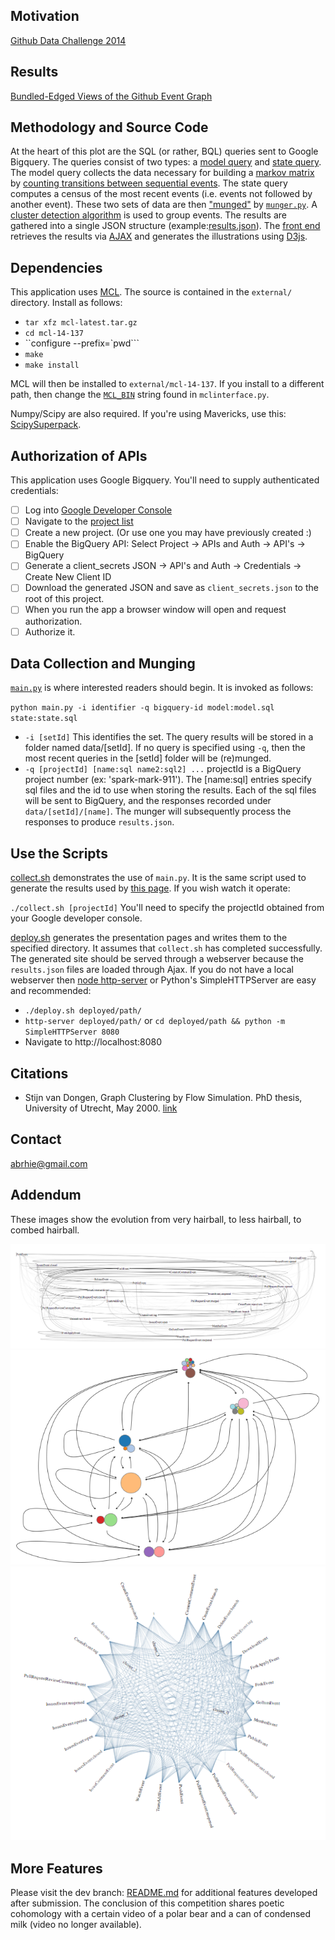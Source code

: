 ## Motivation

[Github Data Challenge 2014](https://github.com/blog/1864-third-annual-github-data-challenge)

## Results

[Bundled-Edged Views of the Github Event Graph](http://abrie.github.io/data-challenge-2014)

## Methodology and Source Code

At the heart of this plot are the SQL (or rather, BQL) queries sent to Google Bigquery. The queries consist of two types: a [model query](https://github.com/abrie/data-challenge-2014/blob/master/sql/repo-model.sql) and [state query](https://github.com/abrie/data-challenge-2014/blob/master/sql/repo-state.sql). The model query collects the data necessary for building a [markov matrix](http://en.wikipedia.org/wiki/Stochastic_matrix) by [counting transitions between sequential events](https://en.wikipedia.org/wiki/Adjacency_matrix). The state query computes a census of the most recent events (i.e. events not followed by another event). These two sets of data are then ["munged"](http://en.wikipedia.org/wiki/Data_wrangling) by [`munger.py`](https://github.com/abrie/data-challenge-2014/blob/master/munger.py). A [cluster detection algorithm](http://micans.org/mcl/) is used to group events. The results are gathered into a single JSON structure (example:[results.json](https://github.com/abrie/data-challenge-2014/blob/gh-pages/data/repo/results.json)). The [front end](https://github.com/abrie/data-challenge-2014/blob/master/pages/main.js) retrieves the results via [AJAX](http://en.wikipedia.org/wiki/Ajax_(programming)) and generates the illustrations using [D3js](http://d3js.org).

## Dependencies

This application uses [MCL](http://micans.org/mcl/). The source is contained in the `external/` directory. Install as follows:

- `tar xfz mcl-latest.tar.gz`
- `cd mcl-14-137`
- ``configure --prefix=`pwd```
- `make`
- `make install`

MCL will then be installed to `external/mcl-14-137`. If you install to a different path, then change the [`MCL_BIN`](https://github.com/abrie/data-challenge-2014/blob/master/mclinterface.py#L7) string found in `mclinterface.py`.

Numpy/Scipy are also required. If you're using Mavericks, use this: [ScipySuperpack](https://github.com/fonnesbeck/ScipySuperpack). 
## Authorization of APIs

This application uses Google Bigquery. You'll need to supply authenticated credentials:

- [ ] Log into [Google Developer Console](https://console.developers.google.com/)
- [ ] Navigate to the [project list](https://console.developers.google.com/project)
- [ ] Create a new project. (Or use one you may have previously created :)
- [ ] Enable the BigQuery API: Select Project -> APIs and Auth -> API's -> BigQuery
- [ ] Generate a client_secrets JSON -> API's and Auth -> Credentials -> Create New Client ID
- [ ] Download the generated JSON and save as `client_secrets.json` to the root of this project.
- [ ] When you run the app a browser window will open and request authorization.
- [ ] Authorize it.

## Data Collection and Munging

[`main.py`](https://github.com/abrie/data-challenge-2014/blob/master/main.py) is where interested readers should begin. It is invoked as follows:

`python main.py -i identifier -q bigquery-id model:model.sql state:state.sql`

- `-i [setId]` This identifies the set. The query results will be stored in a folder named data/[setId]. If no query is specified using `-q`, then the most recent queries in the [setId] folder will be (re)munged. 
- `-q [projectId] [name:sql name2:sql2] ...` projectId is a BigQuery project number (ex: 'spark-mark-911'). The [name:sql] entries specify sql files and the id to use when storing the results. Each of the sql files will be sent to BigQuery, and the responses recorded under `data/[setId]/[name]`. The munger will subsequently process the responses to produce `results.json`.

## Use the Scripts

[collect.sh](https://github.com/abrie/data-challenge-2014/blob/master/collect.sh) demonstrates the use of `main.py`. It is the same script used to generate the results used by [this page](http://abrie.github.io/data-challenge-2014). If you wish watch it operate:

`./collect.sh [projectId]` You'll need to specify the projectId obtained from your Google developer console. 

[deploy.sh](https://github.com/abrie/data-challenge-2014/blob/master/deploy.sh) generates the presentation pages and writes them to the specified directory. It assumes that `collect.sh` has completed successfully. The generated site should be served through a webserver because the `results.json` files are loaded through Ajax. If you do not have a local webserver then [node http-server](https://github.com/nodeapps/http-server) or Python's SimpleHTTPServer are easy and recommended:

- `./deploy.sh deployed/path/`
- `http-server deployed/path/` or `cd deployed/path && python -m SimpleHTTPServer 8080`
- Navigate to http://localhost:8080

## Citations
- Stijn van Dongen, Graph Clustering by Flow Simulation. PhD thesis, University of Utrecht, May 2000. [link](http://micans.org/mcl/lit/svdthesis.pdf.gz)

## Contact
abrhie@gmail.com

## Addendum

These images show the evolution from very hairball, to less hairball, to combed hairball.

![first](https://raw.githubusercontent.com/abrie/data-challenge-2014/master/README_assets/2.png)
![second](https://raw.githubusercontent.com/abrie/data-challenge-2014/master/README_assets/3.png)
![third](https://raw.githubusercontent.com/abrie/data-challenge-2014/master/README_assets/1.png)

## More Features

Please visit the dev branch: [README.md](https://github.com/abrie/data-challenge-2014/tree/new_features) for additional features developed after submission. The conclusion of this competition shares poetic cohomology with a certain video of a polar bear and a can of condensed milk (video no longer available).
